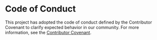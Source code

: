 # Code of Conduct

This project has adopted the code of conduct defined by the Contributor Covenant
to clarify expected behavior in our community. For more information, see the [Contributor Covenant](https://www.contributor-covenant.org/version/1/4/code-of-conduct.html).
